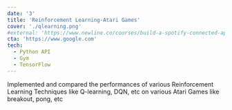 ```yaml
---
date: '3'
title: 'Reinforcement Learning-Atari Games'
cover: './qlearning.png'
#external: 'https://www.newline.co/courses/build-a-spotify-connected-app'
cta: 'https://www.google.com'
tech:
  - Python API
  - Gym
  - TensorFlow
---
```


Implemented and compared the performances of various Reinforcement Learning Techniques like Q-learning, DQN, etc on various Atari Games like breakout, pong, etc
 <!-- Later, optimized the network to perform better than than initial one.  -->